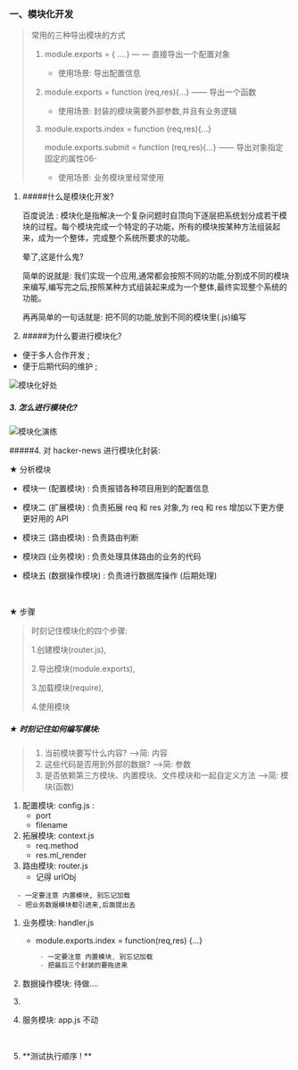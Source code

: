 ### 一、模块化开发

> 常用的三种导出模块的方式
>
> 1. module.exports = { ….}   — — 直接导出一个配置对象
>
>    - 使用场景: 导出配置信息
>
> 2. module.exports = function (req,res){…}  —— 导出一个函数
>
>    - 使用场景: 封装的模块需要外部参数,并且有业务逻辑
>
> 3. module.exports.index = function (req,res){…} 
>
>    module.exports.submit = function (req,res){…}   —— 导出对象指定固定的属性06-
>
>    - 使用场景: 业务模块里经常使用

1. #####什么是模块化开发?

   百度说法 : 模块化是指解决一个复杂问题时自顶向下逐层把系统划分成若干模块的过程。每个模块完成一个特定的子功能，所有的模块按某种方法组装起来，成为一个整体，完成整个系统所要求的功能。

   晕了,这是什么鬼? 

   简单的说就是: 我们实现一个应用,通常都会按照不同的功能,分割成不同的模块来编写,编写完之后,按照某种方式组装起来成为一个整体,最终实现整个系统的功能。

   再再简单的一句话就是: 把不同的功能,放到不同的模块里(.js)编写

2. #####为什么要进行模块化?

- 便于多人合作开发 ;
- 便于后期代码的维护 ; 

![模块化好处](md-imgs/模块化好处.png)

#####    3.  怎么进行模块化?

![模块化演练](md-imgs/模块化演练.png)

#####4.   对 hacker-news 进行模块化封装:

★ 分析模块

- 模块一 (配置模块) : 负责报错各种项目用到的配置信息

- 模块二 (扩展模块) : 负责拓展 req 和 res 对象,为 req 和 res 增加以下更方便更好用的 API

- 模块三 (路由模块) : 负责路由判断  

- 模块四 (业务模块) : 负责处理具体路由的业务的代码

- 模块五 (数据操作模块) : 负责进行数据库操作 (后期处理)

  ​

★ 步骤

> 时刻记住模块化的四个步骤:
>
> 1.创建模块(router.js),
>
>  2.导出模块(module.exports),
>
> 3.加载模块(require),
>
> 4.使用模块



##### ★ 时刻记住如何编写模块:

> 1. 当前模块要写什么内容?      ——>简: 内容
> 2. 这些代码是否用到外部的数据? ——>简: 参数
> 3. 是否依赖第三方模块、内置模块、文件模块和一起自定义方法 ——>简: 模块(函数)

1. 配置模块: config.js   :  
   - port 
   - filename
2. 拓展模块: context.js
   - req.method
   - res.ml_render
3. 路由模块: router.js
   - 记得 urlObj

```
  - 一定要注意 内置模块, 别忘记加载
  - 把业务数据模块都引进来,后面提出去
```

1. 业务模块: handler.js

   - module.exports.index = function(req,res) {...}

     ```js
      - 一定要注意 内置模块, 别忘记加载
      - 把最后三个封装的要拖进来
     ```

2. 数据操作模块:  待做....

3. ​

4. 服务模块: app.js 不动

   ​

5. **测试执行顺序 ! **

### 